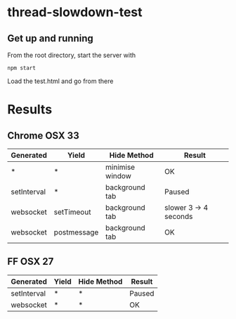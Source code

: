 thread-slowdown-test
====================

Get up and running
------------------

From the root directory, start the server with

    npm start

Load the test.html and go from there

Results
=======

Chrome OSX 33
--------------

| Generated     | Yield       | Hide Method     | Result |
| ------------- |-------------| ----------------|--------|
| *             | *           | minimise window |OK      |
| setInterval   | *           | background tab  |Paused  |
| websocket     | setTimeout  | background tab  | slower 3 -> 4 seconds |
| websocket     | postmessage | background tab  | OK |

FF OSX 27
---------

| Generated     | Yield       | Hide Method     | Result |
| ------------- |-------------| ----------------|--------|
| setInterval   | *           | *               |Paused  |
| websocket     | *           | *               |OK |
